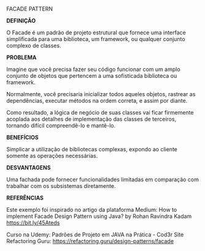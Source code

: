FACADE PATTERN

<b>DEFINIÇÃO</b><p>
O Facade é um padrão de projeto estrutural que fornece uma interface simplificada para uma biblioteca, um framework, ou qualquer conjunto complexo de classes.

<b>PROBLEMA</b><p>
Imagine que você precisa fazer seu código funcionar com um amplo conjunto de objetos que pertencem a uma sofisticada biblioteca ou framework.<p>
Normalmente, você precisaria inicializar todos aqueles objetos, rastrear as dependências, executar métodos na ordem correta, e assim por diante.<p>
Como resultado, a lógica de negócio de suas classes vai ficar firmemente acoplada aos detalhes de implementação das classes de terceiros, tornando difícil compreendê-lo e mantê-lo.

<b>BENEFÍCIOS</b><p>
Simplicar a utilização de bibliotecas complexas, expondo ao cliente somente as operações necessárias.

<b>DESVANTAGENS</b><p>
Uma fachada pode fornecer funcionalidades limitadas em comparação com trabalhar com os subsistemas diretamente.

<b>REFERÊNCIAS</b><p>
Este exemplo foi inspirado no artigo da plataforma Medium: How to implement Facade Design Pattern using Java? by Rohan Ravindra Kadam
https://bit.ly/45Ateds

Curso na Udemy: Padrões de Projeto em JAVA na Prática - Cod3r
Site Refactoring Guru: https://refactoring.guru/design-patterns/facade